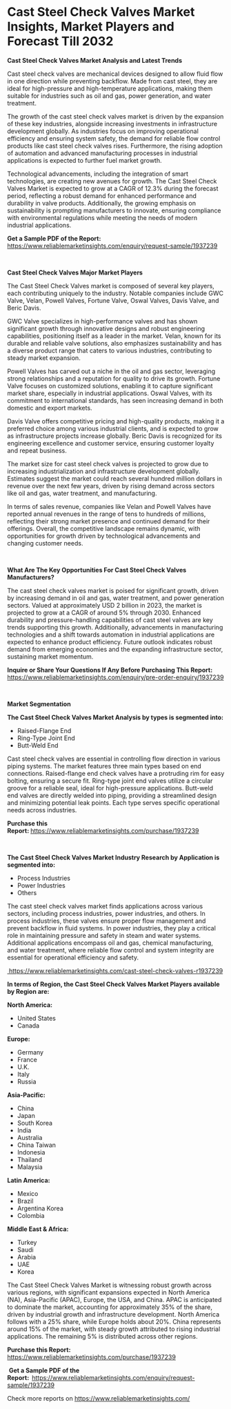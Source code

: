 <p><h1>Cast Steel Check Valves Market Insights, Market Players and Forecast Till 2032</h1></p><p><strong>Cast Steel Check Valves Market Analysis and Latest Trends</strong></p>
<p><p>Cast steel check valves are mechanical devices designed to allow fluid flow in one direction while preventing backflow. Made from cast steel, they are ideal for high-pressure and high-temperature applications, making them suitable for industries such as oil and gas, power generation, and water treatment.</p><p>The growth of the cast steel check valves market is driven by the expansion of these key industries, alongside increasing investments in infrastructure development globally. As industries focus on improving operational efficiency and ensuring system safety, the demand for reliable flow control products like cast steel check valves rises. Furthermore, the rising adoption of automation and advanced manufacturing processes in industrial applications is expected to further fuel market growth.</p><p>Technological advancements, including the integration of smart technologies, are creating new avenues for growth. The Cast Steel Check Valves Market is expected to grow at a CAGR of 12.3% during the forecast period, reflecting a robust demand for enhanced performance and durability in valve products. Additionally, the growing emphasis on sustainability is prompting manufacturers to innovate, ensuring compliance with environmental regulations while meeting the needs of modern industrial applications.</p></p>
<p><strong>Get a Sample PDF of the Report:&nbsp;</strong> <a href="https://www.reliablemarketinsights.com/enquiry/request-sample/1937239?utm_campaign=2176&utm_medium=2&utm_source=Github&utm_content=ia&utm_term=20022025&utm_id=cast-steel-check-valves">https://www.reliablemarketinsights.com/enquiry/request-sample/1937239</a></p>
<p>&nbsp;</p>
<p><strong>Cast Steel Check Valves Major Market Players</strong></p>
<p><p>The Cast Steel Check Valves market is composed of several key players, each contributing uniquely to the industry. Notable companies include GWC Valve, Velan, Powell Valves, Fortune Valve, Oswal Valves, Davis Valve, and Beric Davis.</p><p>GWC Valve specializes in high-performance valves and has shown significant growth through innovative designs and robust engineering capabilities, positioning itself as a leader in the market. Velan, known for its durable and reliable valve solutions, also emphasizes sustainability and has a diverse product range that caters to various industries, contributing to steady market expansion.</p><p>Powell Valves has carved out a niche in the oil and gas sector, leveraging strong relationships and a reputation for quality to drive its growth. Fortune Valve focuses on customized solutions, enabling it to capture significant market share, especially in industrial applications. Oswal Valves, with its commitment to international standards, has seen increasing demand in both domestic and export markets.</p><p>Davis Valve offers competitive pricing and high-quality products, making it a preferred choice among various industrial clients, and is expected to grow as infrastructure projects increase globally. Beric Davis is recognized for its engineering excellence and customer service, ensuring customer loyalty and repeat business.</p><p>The market size for cast steel check valves is projected to grow due to increasing industrialization and infrastructure development globally. Estimates suggest the market could reach several hundred million dollars in revenue over the next few years, driven by rising demand across sectors like oil and gas, water treatment, and manufacturing.</p><p>In terms of sales revenue, companies like Velan and Powell Valves have reported annual revenues in the range of tens to hundreds of millions, reflecting their strong market presence and continued demand for their offerings. Overall, the competitive landscape remains dynamic, with opportunities for growth driven by technological advancements and changing customer needs.</p></p>
<p>&nbsp;</p>
<p><strong>What Are The Key Opportunities For Cast Steel Check Valves Manufacturers?</strong></p>
<p><p>The cast steel check valves market is poised for significant growth, driven by increasing demand in oil and gas, water treatment, and power generation sectors. Valued at approximately USD 2 billion in 2023, the market is projected to grow at a CAGR of around 5% through 2030. Enhanced durability and pressure-handling capabilities of cast steel valves are key trends supporting this growth. Additionally, advancements in manufacturing technologies and a shift towards automation in industrial applications are expected to enhance product efficiency. Future outlook indicates robust demand from emerging economies and the expanding infrastructure sector, sustaining market momentum.</p></p>
<p><strong>Inquire or Share Your Questions If Any Before Purchasing This Report:</strong> <a href="https://www.reliablemarketinsights.com/enquiry/pre-order-enquiry/1937239?utm_campaign=2176&utm_medium=2&utm_source=Github&utm_content=ia&utm_term=20022025&utm_id=cast-steel-check-valves">https://www.reliablemarketinsights.com/enquiry/pre-order-enquiry/1937239</a></p>
<p>&nbsp;</p>
<p><strong>Market Segmentation</strong></p>
<p><strong>The Cast Steel Check Valves Market Analysis by types is segmented into:</strong></p>
<p><ul><li>Raised-Flange End</li><li>Ring-Type Joint End</li><li>Butt-Weld End</li></ul></p>
<p><p>Cast steel check valves are essential in controlling flow direction in various piping systems. The market features three main types based on end connections. Raised-flange end check valves have a protruding rim for easy bolting, ensuring a secure fit. Ring-type joint end valves utilize a circular groove for a reliable seal, ideal for high-pressure applications. Butt-weld end valves are directly welded into piping, providing a streamlined design and minimizing potential leak points. Each type serves specific operational needs across industries.</p></p>
<p><strong>Purchase this Report:&nbsp;</strong><a href="https://www.reliablemarketinsights.com/purchase/1937239?utm_campaign=2176&utm_medium=2&utm_source=Github&utm_content=ia&utm_term=20022025&utm_id=cast-steel-check-valves">https://www.reliablemarketinsights.com/purchase/1937239</a></p>
<p>&nbsp;</p>
<p><strong>The Cast Steel Check Valves Market Industry Research by Application is segmented into:</strong></p>
<p><ul><li>Process Industries</li><li>Power Industries</li><li>Others</li></ul></p>
<p><p>The cast steel check valves market finds applications across various sectors, including process industries, power industries, and others. In process industries, these valves ensure proper flow management and prevent backflow in fluid systems. In power industries, they play a critical role in maintaining pressure and safety in steam and water systems. Additional applications encompass oil and gas, chemical manufacturing, and water treatment, where reliable flow control and system integrity are essential for operational efficiency and safety.</p></p>
<p><a href="https://www.reliablemarketinsights.com/cast-steel-check-valves-r1937239?utm_campaign=2176&utm_medium=2&utm_source=Github&utm_content=ia&utm_term=20022025&utm_id=cast-steel-check-valves">&nbsp;https://www.reliablemarketinsights.com/cast-steel-check-valves-r1937239</a></p>
<p><strong>In terms of Region, the Cast Steel Check Valves Market Players available by Region are:</strong></p>
<p>
    <p> <strong> North America: </strong>
        <ul>
            <li>United States</li>
            <li>Canada</li>
        </ul>
        </p> 
    <p> <strong> Europe: </strong>
        <ul>
            <li>Germany</li>
            <li>France</li>
            <li>U.K.</li>
            <li>Italy</li>
            <li>Russia</li>
        </ul>
        </p> 
    <p> <strong> Asia-Pacific: </strong>
        <ul>
            <li>China</li>
            <li>Japan</li>
            <li>South Korea</li>
            <li>India</li>
            <li>Australia</li>
            <li>China Taiwan</li>
            <li>Indonesia</li>
            <li>Thailand</li>
            <li>Malaysia</li>
        </ul>
        </p> 
    <p> <strong> Latin America: </strong>
        <ul>
            <li>Mexico</li>
            <li>Brazil</li>
            <li>Argentina Korea</li>
            <li>Colombia</li>
        </ul>
        </p> 
    <p> <strong> Middle East & Africa: </strong>
        <ul>
            <li>Turkey</li>
            <li>Saudi</li>
            <li>Arabia</li>
            <li>UAE</li>
            <li>Korea</li>
        </ul>
    </p>
    </p>
<p><p>The Cast Steel Check Valves Market is witnessing robust growth across various regions, with significant expansions expected in North America (NA), Asia-Pacific (APAC), Europe, the USA, and China. APAC is anticipated to dominate the market, accounting for approximately 35% of the share, driven by industrial growth and infrastructure development. North America follows with a 25% share, while Europe holds about 20%. China represents around 15% of the market, with steady growth attributed to rising industrial applications. The remaining 5% is distributed across other regions.</p></p>
<p><strong>Purchase this Report: </strong><a href="https://www.reliablemarketinsights.com/purchase/1937239?utm_campaign=2176&utm_medium=2&utm_source=Github&utm_content=ia&utm_term=20022025&utm_id=cast-steel-check-valves">https://www.reliablemarketinsights.com/purchase/1937239</a></p>
<p>&nbsp;<strong>Get a Sample PDF of the Report:&nbsp;&nbsp;</strong><a href="https://www.reliablemarketinsights.com/enquiry/request-sample/1937239?utm_campaign=2176&utm_medium=2&utm_source=Github&utm_content=ia&utm_term=20022025&utm_id=cast-steel-check-valves">https://www.reliablemarketinsights.com/enquiry/request-sample/1937239</a></p>
<p><strong></strong></p>
<p>Check more reports on <a href="https://www.reliablemarketinsights.com/?utm_campaign=2176&utm_medium=2&utm_source=Github&utm_content=ia&utm_term=20022025&utm_id=cast-steel-check-valves">https://www.reliablemarketinsights.com/</a></p>